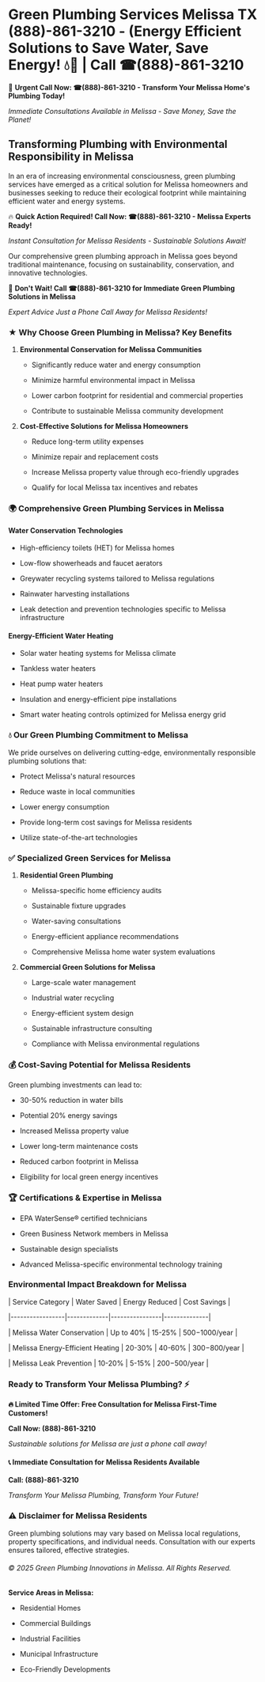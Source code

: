 # Green Plumbing Services Melissa TX (888)-861-3210 - (Energy Efficient Solutions to Save Water, Save Energy! 💧🌿 | Call ☎(888)-861-3210

🚨 **Urgent Call Now: ☎(888)-861-3210 - Transform Your Melissa Home's Plumbing Today!**
*Immediate Consultations Available in Melissa - Save Money, Save the Planet!*

## Transforming Plumbing with Environmental Responsibility in Melissa

In an era of increasing environmental consciousness, green plumbing services have emerged as a critical solution for Melissa homeowners and businesses seeking to reduce their ecological footprint while maintaining efficient water and energy systems. 

🔥 **Quick Action Required! Call Now: ☎(888)-861-3210 - Melissa Experts Ready!**
*Instant Consultation for Melissa Residents - Sustainable Solutions Await!*

Our comprehensive green plumbing approach in Melissa goes beyond traditional maintenance, focusing on sustainability, conservation, and innovative technologies.

🚨 **Don't Wait! Call ☎(888)-861-3210 for Immediate Green Plumbing Solutions in Melissa**
*Expert Advice Just a Phone Call Away for Melissa Residents!*

### ★ Why Choose Green Plumbing in Melissa? Key Benefits

1. **Environmental Conservation for Melissa Communities** 
   - Significantly reduce water and energy consumption
   - Minimize harmful environmental impact in Melissa
   - Lower carbon footprint for residential and commercial properties
   - Contribute to sustainable Melissa community development

2. **Cost-Effective Solutions for Melissa Homeowners** 
   - Reduce long-term utility expenses
   - Minimize repair and replacement costs
   - Increase Melissa property value through eco-friendly upgrades
   - Qualify for local Melissa tax incentives and rebates

### 🌍 Comprehensive Green Plumbing Services in Melissa

#### Water Conservation Technologies
- High-efficiency toilets (HET) for Melissa homes
- Low-flow showerheads and faucet aerators
- Greywater recycling systems tailored to Melissa regulations
- Rainwater harvesting installations
- Leak detection and prevention technologies specific to Melissa infrastructure

#### Energy-Efficient Water Heating
- Solar water heating systems for Melissa climate
- Tankless water heaters
- Heat pump water heaters
- Insulation and energy-efficient pipe installations
- Smart water heating controls optimized for Melissa energy grid

### 💧 Our Green Plumbing Commitment to Melissa

We pride ourselves on delivering cutting-edge, environmentally responsible plumbing solutions that:
- Protect Melissa's natural resources
- Reduce waste in local communities
- Lower energy consumption
- Provide long-term cost savings for Melissa residents
- Utilize state-of-the-art technologies

### ✅ Specialized Green Services for Melissa

1. **Residential Green Plumbing**
   - Melissa-specific home efficiency audits
   - Sustainable fixture upgrades
   - Water-saving consultations
   - Energy-efficient appliance recommendations
   - Comprehensive Melissa home water system evaluations

2. **Commercial Green Solutions for Melissa**
   - Large-scale water management
   - Industrial water recycling
   - Energy-efficient system design
   - Sustainable infrastructure consulting
   - Compliance with Melissa environmental regulations

### 💰 Cost-Saving Potential for Melissa Residents

Green plumbing investments can lead to:
- 30-50% reduction in water bills
- Potential 20% energy savings
- Increased Melissa property value
- Lower long-term maintenance costs
- Reduced carbon footprint in Melissa
- Eligibility for local green energy incentives

### 🏆 Certifications & Expertise in Melissa

- EPA WaterSense® certified technicians
- Green Business Network members in Melissa
- Sustainable design specialists
- Advanced Melissa-specific environmental technology training

### Environmental Impact Breakdown for Melissa

| Service Category | Water Saved | Energy Reduced | Cost Savings |
|-----------------|-------------|----------------|--------------|
| Melissa Water Conservation | Up to 40% | 15-25% | $500-$1000/year |
| Melissa Energy-Efficient Heating | 20-30% | 40-60% | $300-$800/year |
| Melissa Leak Prevention | 10-20% | 5-15% | $200-$500/year |

### Ready to Transform Your Melissa Plumbing? ⚡

**🔥 Limited Time Offer: Free Consultation for Melissa First-Time Customers!**

**Call Now: (888)-861-3210**
*Sustainable solutions for Melissa are just a phone call away!*

#### 📞 Immediate Consultation for Melissa Residents Available

**Call: (888)-861-3210**
*Transform Your Melissa Plumbing, Transform Your Future!*

### ⚠️ Disclaimer for Melissa Residents

Green plumbing solutions may vary based on Melissa local regulations, property specifications, and individual needs. Consultation with our experts ensures tailored, effective strategies.

###### © 2025 Green Plumbing Innovations in Melissa. All Rights Reserved.

**Service Areas in Melissa:** 
- Residential Homes
- Commercial Buildings
- Industrial Facilities
- Municipal Infrastructure
- Eco-Friendly Developments